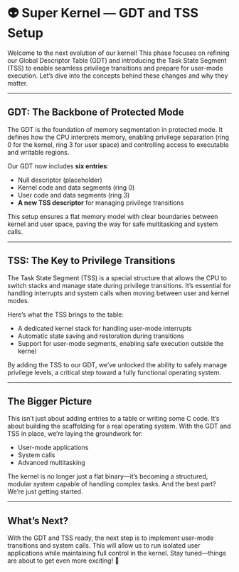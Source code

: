 # :alien: Super Kernel — GDT and TSS Setup

Welcome to the next evolution of our kernel! This phase focuses on refining our Global Descriptor Table (GDT) and introducing the Task State Segment (TSS) to enable seamless privilege transitions and prepare for user-mode execution. Let’s dive into the concepts behind these changes and why they matter.

---

## GDT: The Backbone of Protected Mode

The GDT is the foundation of memory segmentation in protected mode. It defines how the CPU interprets memory, enabling privilege separation (ring 0 for the kernel, ring 3 for user space) and controlling access to executable and writable regions.

Our GDT now includes **six entries**:
- Null descriptor (placeholder)
- Kernel code and data segments (ring 0)
- User code and data segments (ring 3)
- **A new TSS descriptor** for managing privilege transitions

This setup ensures a flat memory model with clear boundaries between kernel and user space, paving the way for safe multitasking and system calls.

---

## TSS: The Key to Privilege Transitions

The Task State Segment (TSS) is a special structure that allows the CPU to switch stacks and manage state during privilege transitions. It’s essential for handling interrupts and system calls when moving between user and kernel modes.

Here’s what the TSS brings to the table:
- A dedicated kernel stack for handling user-mode interrupts
- Automatic state saving and restoration during transitions
- Support for user-mode segments, enabling safe execution outside the kernel

By adding the TSS to our GDT, we’ve unlocked the ability to safely manage privilege levels, a critical step toward a fully functional operating system.

---

## The Bigger Picture

This isn’t just about adding entries to a table or writing some C code. It’s about building the scaffolding for a real operating system. With the GDT and TSS in place, we’re laying the groundwork for:
- User-mode applications
- System calls
- Advanced multitasking

The kernel is no longer just a flat binary—it’s becoming a structured, modular system capable of handling complex tasks. And the best part? We’re just getting started.

---

## What’s Next?

With the GDT and TSS ready, the next step is to implement user-mode transitions and system calls. This will allow us to run isolated user applications while maintaining full control in the kernel. Stay tuned—things are about to get even more exciting! 🚀